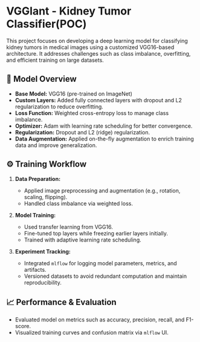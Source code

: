 # VGGlant - Kidney Tumor Classifier(POC)

This project focuses on developing a deep learning model for classifying kidney tumors in medical images using a customized VGG16-based architecture. It addresses challenges such as class imbalance, overfitting, and efficient training on large datasets.

## 🧠 Model Overview

- **Base Model:** VGG16 (pre-trained on ImageNet)
- **Custom Layers:** Added fully connected layers with dropout and L2 regularization to reduce overfitting.
- **Loss Function:** Weighted cross-entropy loss to manage class imbalance.
- **Optimizer:** Adam with learning rate scheduling for better convergence.
- **Regularization:** Dropout and L2 (ridge) regularization.
- **Data Augmentation:** Applied on-the-fly augmentation to enrich training data and improve generalization.

## ⚙️ Training Workflow

1. **Data Preparation:**
   - Applied image preprocessing and augmentation (e.g., rotation, scaling, flipping).
   - Handled class imbalance via weighted loss.

2. **Model Training:**
   - Used transfer learning from VGG16.
   - Fine-tuned top layers while freezing earlier layers initially.
   - Trained with adaptive learning rate scheduling.

3. **Experiment Tracking:**
   - Integrated `mlflow` for logging model parameters, metrics, and artifacts.
   - Versioned datasets to avoid redundant computation and maintain reproducibility.

## 📈 Performance & Evaluation

- Evaluated model on metrics such as accuracy, precision, recall, and F1-score.
- Visualized training curves and confusion matrix via `mlflow` UI.
